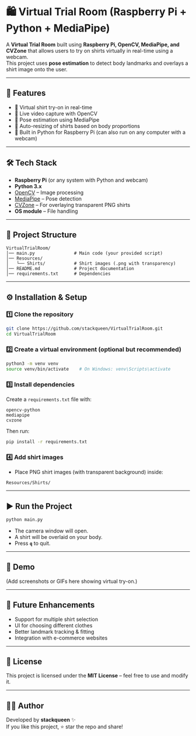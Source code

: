 # 🛍️ Virtual Trial Room (Raspberry Pi + Python + MediaPipe)

A **Virtual Trial Room** built using **Raspberry Pi, OpenCV, MediaPipe, and CVZone** that allows users to try on shirts virtually in real-time using a webcam.  
This project uses **pose estimation** to detect body landmarks and overlays a shirt image onto the user.

---

## 🚀 Features
- 👕 Virtual shirt try-on in real-time  
- 🎥 Live video capture with OpenCV  
- 🧍 Pose estimation using MediaPipe  
- 🔄 Auto-resizing of shirts based on body proportions  
- 🐍 Built in Python for Raspberry Pi (can also run on any computer with a webcam)  

---

## 🛠️ Tech Stack
- **Raspberry Pi** (or any system with Python and webcam)
- **Python 3.x**
- [OpenCV](https://opencv.org/) – Image processing
- [MediaPipe](https://developers.google.com/mediapipe) – Pose detection
- [CVZone](https://github.com/cvzone/cvzone) – For overlaying transparent PNG shirts
- **OS module** – File handling

---

## 📂 Project Structure
```
VirtualTrialRoom/
│── main.py               # Main code (your provided script)
│── Resources/
│   └── Shirts/           # Shirt images (.png with transparency)
│── README.md             # Project documentation
│── requirements.txt      # Dependencies
```

---

## ⚙️ Installation & Setup

### 1️⃣ Clone the repository
```bash
git clone https://github.com/stackqueen/VirtualTrialRoom.git
cd VirtualTrialRoom
```

### 2️⃣ Create a virtual environment (optional but recommended)
```bash
python3 -m venv venv
source venv/bin/activate    # On Windows: venv\Scripts\activate
```

### 3️⃣ Install dependencies
Create a `requirements.txt` file with:
```
opencv-python
mediapipe
cvzone
```
Then run:
```bash
pip install -r requirements.txt
```

### 4️⃣ Add shirt images
- Place PNG shirt images (with transparent background) inside:
```
Resources/Shirts/
```

---

## ▶️ Run the Project
```bash
python main.py
```

- The camera window will open.  
- A shirt will be overlaid on your body.  
- Press **`q`** to quit.

---

## 📸 Demo
(Add screenshots or GIFs here showing virtual try-on.)

---

## 🌟 Future Enhancements
- Support for multiple shirt selection  
- UI for choosing different clothes  
- Better landmark tracking & fitting  
- Integration with e-commerce websites  

---

## 📜 License
This project is licensed under the **MIT License** – feel free to use and modify it.

---

## 👨‍💻 Author
Developed by **stackqueen** ✨  
If you like this project, ⭐ star the repo and share!
